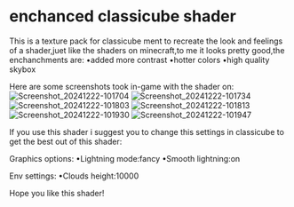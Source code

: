 # enchanced classicube shader
This is a texture pack for classicube ment to recreate the look and feelings of a shader,juet like the shaders on minecraft,to me it looks pretty good,the enchanchments are:
•added more contrast
•hotter colors
•high quality skybox

Here are some screenshots took in-game with the shader on:
![Screenshot_20241222-101704](https://github.com/user-attachments/assets/93eda019-81b6-4b08-b84b-dfbc0d3655c6)
![Screenshot_20241222-101734](https://github.com/user-attachments/assets/51106cef-87fb-43df-b820-e4feaac60bde)
![Screenshot_20241222-101803](https://github.com/user-attachments/assets/639ca304-6ea2-4981-b08c-ad4f2b22794d)
![Screenshot_20241222-101813](https://github.com/user-attachments/assets/a34898a1-6496-4aa8-98c1-1739b72826d5)
![Screenshot_20241222-101930](https://github.com/user-attachments/assets/b84c0979-2410-41e2-9aab-1b0cb94ac5da)
![Screenshot_20241222-101947](https://github.com/user-attachments/assets/7e9fe57e-9cd3-4234-b20d-3af09f0d4a6c)

If you use this shader i suggest you to change this settings in classicube to get the best out of this shader:

Graphics options:
•Lightning mode:fancy
•Smooth lightning:on 

Env settings:
•Clouds height:10000

Hope you like this shader! 

